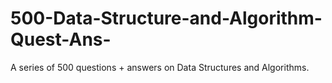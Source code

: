 # 500-Data-Structure-and-Algorithm-Quest-Ans-
A series of 500 questions + answers on Data Structures and Algorithms.
